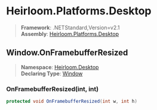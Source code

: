# Heirloom.Platforms.Desktop

> **Framework**: .NETStandard,Version=v2.1  
> **Assembly**: [Heirloom.Platforms.Desktop][0]  

## Window.OnFramebufferResized

> **Namespace**: [Heirloom.Desktop][0]  
> **Declaring Type**: [Window][1]  

### OnFramebufferResized(int, int)

```cs
protected void OnFramebufferResized(int w, int h)
```

[0]: ../../../Heirloom.Platforms.Desktop.md
[1]: ../Window.md
